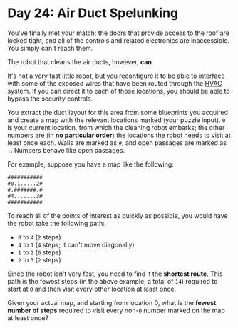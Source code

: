 # Day 24: Air Duct Spelunking

You've finally met your match; the doors that provide access to the roof are locked tight, and all of the controls and related electronics are inaccessible. You simply can't reach them.

The robot that cleans the air ducts, however, **can**.

It's not a very fast little robot, but you reconfigure it to be able to interface with some of the exposed wires that have been routed through the [HVAC](https://en.wikipedia.org/wiki/HVAC) system. If you can direct it to each of those locations, you should be able to bypass the security controls.

You extract the duct layout for this area from some blueprints you acquired and create a map with the relevant locations marked (your puzzle input). `0` is your current location, from which the cleaning robot embarks; the other numbers are (in **no particular order**) the locations the robot needs to visit at least once each. Walls are marked as `#`, and open passages are marked as `.`. Numbers behave like open passages.

For example, suppose you have a map like the following:

```
###########
#0.1.....2#
#.#######.#
#4.......3#
###########
```

To reach all of the points of interest as quickly as possible, you would have the robot take the following path:

- `0` to `4` (`2` steps)
- `4` to `1` (`4` steps; it can't move diagonally)
- `1` to `2` (`6` steps)
- `2` to `3` (`2` steps)

Since the robot isn't very fast, you need to find it the **shortest route**. This path is the fewest steps (in the above example, a total of `14`) required to start at `0` and then visit every other location at least once.

Given your actual map, and starting from location 0, what is the **fewest number of steps** required to visit every non-`0` number marked on the map at least once?
